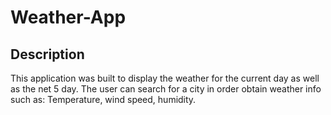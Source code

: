 # Weather-App

## Description 
This application was built to display the weather for the current day as well as the net 5 day. The user can search for a city in order obtain weather info such as: Temperature, wind speed, humidity. 


